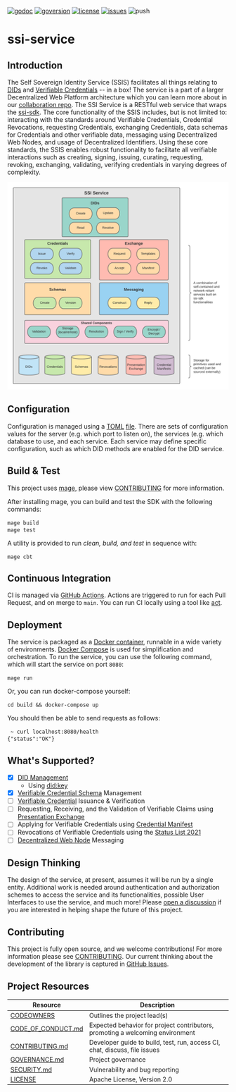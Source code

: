 [![godoc](https://img.shields.io/badge/godoc-ssi--service-blue)](https://github.com/TBD54566975/ssi-service)
[![goversion](https://img.shields.io/badge/go_version-1.17.6-brightgreen)](https://go.dev/)
[![license](https://img.shields.io/badge/license-Apache%202-black)](https://github.com/TBD54566975/ssi-service/blob/main/LICENSE)
[![issues](https://img.shields.io/github/issues/TBD54566975/ssi-service)](https://github.com/TBD54566975/ssi-service/issues)
![push](https://github.com/TBD54566975/ssi-service/workflows/ssi-service-ci/badge.svg?branch=main&event=push)

# ssi-service

## Introduction

The Self Sovereign Identity Service (SSIS) facilitates all things relating to [DIDs](https://www.w3.org/TR/did-core/)
and [Verifiable Credentials](https://www.w3.org/TR/vc-data-model) -- in a box! The service is a part of a larger
Decentralized Web Platform architecture which you can learn more about in our
[collaboration repo](https://github.com/TBD54566975/collaboration). The SSI Service is a RESTful web service that
wraps the [ssi-sdk](https://github.com/TBD54566975/ssi-sdk). The core functionality of the SSIS includes,
but is not limited to: interacting with the standards around Verifiable Credentials, Credential Revocations, requesting
Credentials, exchanging Credentials, data schemas for Credentials and other verifiable data, messaging using
Decentralized Web Nodes, and usage of Decentralized Identifiers. Using these core standards, the SSIS enables robust
functionality to facilitate all verifiable interactions such as creating, signing, issuing, curating, requesting,
revoking, exchanging, validating, verifying credentials in varying degrees of complexity.

![ssi-sdk](doc/ssi-service.png)

## Configuration

Configuration is managed using a [TOML](https://toml.io/en/) [file](config/config.toml). There are sets of configuration
values for the server (e.g. which port to listen on), the services (e.g. which database to use, and each service. Each 
service may define specific configuration, such as which DID methods are enabled for the DID service.

## Build & Test

This project uses [mage](https://magefile.org/), please view [CONTRIBUTING](CONTRIBUTING.md) for more information.

After installing mage, you can build and test the SDK with the following commands:
```
mage build
mage test
```

A utility is provided to run _clean, build, and test_ in sequence with:

```
mage cbt
```

## Continuous Integration

CI is managed via [GitHub Actions](https://github.com/TBD54566975/ssi-service/actions). Actions are triggered to run
for each Pull Request, and on merge to `main`. You can run CI locally using a tool
like [act](https://github.com/nektos/act).

## Deployment

The service is packaged as a [Docker container](https://www.docker.com/), runnable in a wide variety of
environments. [Docker Compose](https://docs.docker.com/compose/) is used for simplification and orchestration. To run
the service, you can use the following command, which will start the service on port `8080`:

```shell
mage run
```

Or, you can run docker-compose yourself:

```shell
cd build && docker-compose up 
```

You should then be able to send requests as follows:

```shell
 ~ curl localhost:8080/health
{"status":"OK"}
```

## What's Supported?

- [x] [DID Management](https://www.w3.org/TR/did-core/)
    - Using [did:key](https://w3c-ccg.github.io/did-method-key/)
- [x] [Verifiable Credential Schema](https://w3c-ccg.github.io/vc-json-schemas/v2/index.html) Management
- [ ] [Verifiable Credential](https://www.w3.org/TR/vc-data-model) Issuance & Verification
- [ ] Requesting, Receiving, and the Validation of Verifiable Claims
  using [Presentation Exchange](https://identity.foundation/presentation-exchange/)
- [ ] Applying for Verifiable Credentials using [Credential Manifest](https://identity.foundation/credential-manifest/)
- [ ] Revocations of Verifiable Credentials using the [Status List 2021](https://w3c-ccg.github.io/vc-status-list-2021/)
- [ ] [Decentralized Web Node](https://identity.foundation/decentralized-web-node/spec/) Messaging

## Design Thinking

The design of the service, at present, assumes it will be run by a single entity. Additional work is needed
around authentication and authorization schemes to access the service and its functionalities, possible User Interfaces
to use the service, and much more! Please [open a discussion](https://github.com/TBD54566975/collaboration/discussions)
if you are interested in helping shape the future of this project.

## Contributing

This project is fully open source, and we welcome contributions! For more information please see
[CONTRIBUTING](CONTRIBUTING.md). Our current thinking about the development of the library is captured in
[GitHub Issues](https://github.com/TBD54566975/ssi-service/issues).

## Project Resources

| Resource                                   | Description                                                                   |
|--------------------------------------------|-------------------------------------------------------------------------------|
| [CODEOWNERS](./CODEOWNERS)                 | Outlines the project lead(s)                                                  |
| [CODE_OF_CONDUCT.md](./CODE_OF_CONDUCT.md) | Expected behavior for project contributors, promoting a welcoming environment |
| [CONTRIBUTING.md](./CONTRIBUTING.md)       | Developer guide to build, test, run, access CI, chat, discuss, file issues    |
| [GOVERNANCE.md](./GOVERNANCE.md)           | Project governance                                                            |
| [SECURITY.md](./SECURITY.md)               | Vulnerability and bug reporting                                               |
| [LICENSE](./LICENSE)                       | Apache License, Version 2.0                                                   |
